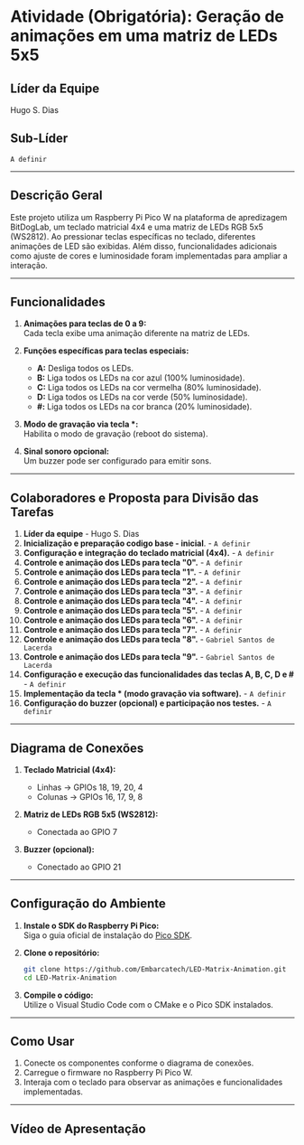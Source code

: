 # Atividade (Obrigatória): Geração de animações em uma matriz de LEDs 5x5

## **Líder da Equipe**
Hugo S. Dias

## **Sub-Líder**
`A definir`

---

## **Descrição Geral**
Este projeto utiliza um Raspberry Pi Pico W na plataforma de apredizagem BitDogLab, um teclado matricial 4x4 e uma matriz de LEDs RGB 5x5 (WS2812). Ao pressionar teclas específicas no teclado, diferentes animações de LED são exibidas. Além disso, funcionalidades adicionais como ajuste de cores e luminosidade foram implementadas para ampliar a interação.

---

## **Funcionalidades**
1. **Animações para teclas de 0 a 9:**  
   Cada tecla exibe uma animação diferente na matriz de LEDs.

2. **Funções específicas para teclas especiais:**  
   - **A:** Desliga todos os LEDs.  
   - **B:** Liga todos os LEDs na cor azul (100% luminosidade).  
   - **C:** Liga todos os LEDs na cor vermelha (80% luminosidade).  
   - **D:** Liga todos os LEDs na cor verde (50% luminosidade).  
   - **#:** Liga todos os LEDs na cor branca (20% luminosidade).

3. **Modo de gravação via tecla \*:**  
   Habilita o modo de gravação (reboot do sistema).

4. **Sinal sonoro opcional:**  
   Um buzzer pode ser configurado para emitir sons.

---

## **Colaboradores e Proposta para Divisão das Tarefas**

1. **Líder da equipe** - Hugo S. Dias
2. **Inicialização e preparação codigo base - inicial**. - `A definir` 
3. **Configuração e integração do teclado matricial (4x4).** - `A definir`  
4. **Controle e animação dos LEDs para tecla "0".** - `A definir`
5. **Controle e animação dos LEDs para tecla "1".** - `A definir`
6. **Controle e animação dos LEDs para tecla "2".** - `A definir`
7. **Controle e animação dos LEDs para tecla "3".** - `A definir`
8. **Controle e animação dos LEDs para tecla "4".** - `A definir`
9. **Controle e animação dos LEDs para tecla "5".** - `A definir`
10. **Controle e animação dos LEDs para tecla "6".** - `A definir`
11. **Controle e animação dos LEDs para tecla "7".** - `A definir`
12. **Controle e animação dos LEDs para tecla "8".** - `Gabriel Santos de Lacerda`
13. **Controle e animação dos LEDs para tecla "9".** - `Gabriel Santos de Lacerda`
14. **Configuração e execução das funcionalidades das teclas A, B, C, D e #** - `A definir`
15. **Implementação da tecla \* (modo gravação via software).** - `A definir`
16. **Configuração do buzzer (opcional) e participação nos testes.** - `A definir`

---

## **Diagrama de Conexões**

1. **Teclado Matricial (4x4):**
   - Linhas -> GPIOs 18, 19, 20, 4
   - Colunas -> GPIOs 16, 17, 9, 8

2. **Matriz de LEDs RGB 5x5 (WS2812):**
   - Conectada ao GPIO 7

3. **Buzzer (opcional):**
   - Conectado ao GPIO 21

---

## **Configuração do Ambiente**

1. **Instale o SDK do Raspberry Pi Pico:**  
   Siga o guia oficial de instalação do [Pico SDK](https://www.raspberrypi.com/documentation/microcontrollers/c_sdk.html).

2. **Clone o repositório:**  
   ```bash
   git clone https://github.com/Embarcatech/LED-Matrix-Animation.git
   cd LED-Matrix-Animation
   ```

3. **Compile o código:**  
   Utilize o Visual Studio Code com o CMake e o Pico SDK instalados.

---

## **Como Usar**

1. Conecte os componentes conforme o diagrama de conexões.  
2. Carregue o firmware no Raspberry Pi Pico W.  
3. Interaja com o teclado para observar as animações e funcionalidades implementadas.  

---

## **Vídeo de Apresentação**
